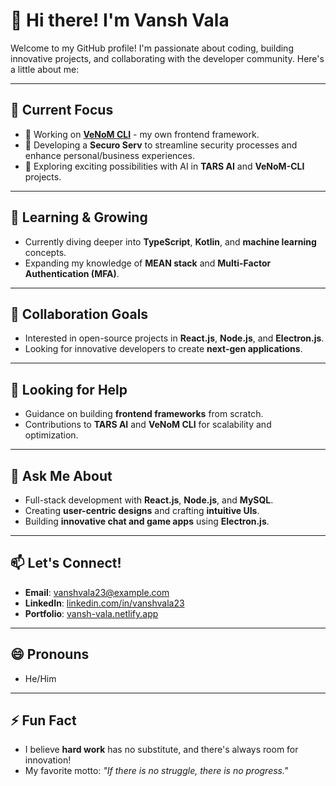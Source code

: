 # 👋 Hi there! I'm **Vansh Vala**  

Welcome to my GitHub profile! I'm passionate about coding, building innovative projects, and collaborating with the developer community. Here's a little about me:

---

## 🔭 Current Focus  
- 🚀 Working on [**VeNoM CLI**](#) - my own frontend framework.  
- 🏥 Developing a **Securo Serv** to streamline security processes and enhance personal/business experiences.  
- 🤖 Exploring exciting possibilities with AI in **TARS AI** and **VeNoM-CLI** projects.  

---

## 🌱 Learning & Growing  
- Currently diving deeper into **TypeScript**, **Kotlin**, and **machine learning** concepts.  
- Expanding my knowledge of **MEAN stack** and **Multi-Factor Authentication (MFA)**.  

---

## 👯 Collaboration Goals  
- Interested in open-source projects in **React.js**, **Node.js**, and **Electron.js**.  
- Looking for innovative developers to create **next-gen applications**.  

---

## 🤔 Looking for Help  
- Guidance on building **frontend frameworks** from scratch.  
- Contributions to **TARS AI** and **VeNoM CLI** for scalability and optimization.  

---

## 💬 Ask Me About  
- Full-stack development with **React.js**, **Node.js**, and **MySQL**.  
- Creating **user-centric designs** and crafting **intuitive UIs**.  
- Building **innovative chat and game apps** using **Electron.js**.  

---

## 📫 Let's Connect!  
- **Email**: vanshvala23@example.com  
- **LinkedIn**: [linkedin.com/in/vanshvala23](#)  
- **Portfolio**: [vansh-vala.netlify.app](#)  

---

## 😄 Pronouns  
- He/Him  

---

## ⚡ Fun Fact  
- I believe **hard work** has no substitute, and there's always room for innovation!  
- My favorite motto: *"If there is no struggle, there is no progress."*  

